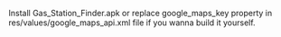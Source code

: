 Install Gas_Station_Finder.apk or replace google_maps_key property in res/values/google_maps_api.xml file if you wanna build it yourself.

